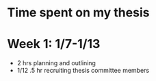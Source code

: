 # Time spent on my thesis

# Week 1: 1/7-1/13

- 2 hrs planning and outlining
- 1/12 .5 hr recruiting thesis committee members 
